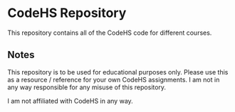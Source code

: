 # CodeHS Repository

This repository contains all of the CodeHS code for different courses. 

## Notes

This repository is to be used for educational purposes only. Please use this as a resource / reference for your own CodeHS assignments.
I am not in any way responsible for any misuse of this repository.

I am not affiliated with CodeHS in any way.